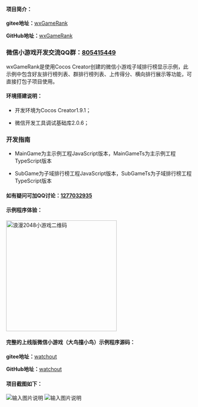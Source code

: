 #### 项目简介：
**gitee地址：**[wxGameRank](https://gitee.com/xwintop/wxGameRank)

**GitHub地址：**[wxGameRank](https://github.com/864381832/wxGameRank)

### 微信小游戏开发交流QQ群：[805415449](https://jq.qq.com/?_wv=1027&k=5ffzEIT)

wxGameRank是使用Cocos Creator创建的微信小游戏子域排行榜显示示例，此示例中包含好友排行榜列表、群排行榜列表、上传得分、横向排行展示等功能，可直接打包子项目使用。

#### 环境搭建说明：
- 开发环境为Cocos Creator1.9.1；

- 微信开发工具调试基础库2.0.6；

### 开发指南
- MainGame为主示例工程JavaScript版本，MainGameTs为主示例工程TypeScript版本

- SubGame为子域排行榜工程JavaScript版本，SubGameTs为子域排行榜工程TypeScript版本

#### 如有疑问可加QQ讨论：[1277032935](http://wpa.qq.com/msgrd?v=3&uin=1277032935&site=qq&menu=yes)


#### 示例程序体验：

<img src="https://gitee.com/xwintop/wxGameRank/raw/master/images/love2048.jpg" width="300" height="300" alt="浪漫2048小游戏二维码"/>

#### 完整的上线版微信小游戏（大鸟撞小鸟）示例程序源码：
**gitee地址：**[watchout](https://gitee.com/xwintop/watchout)

**GitHub地址：**[watchout](https://github.com/864381832/watchout)

#### 项目截图如下：

![输入图片说明](https://gitee.com/xwintop/wxGameRank/raw/master/images/x1.png "好友排行截图")
![输入图片说明](https://gitee.com/xwintop/wxGameRank/raw/master/images/x2.png "好友横向排行截图")
